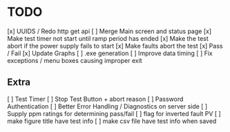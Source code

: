 # TODO

[x] UUIDS / Redo http get api
[ ] Merge Main screen and status page
[x] Make test timer not start until ramp period has ended
[x] Make the test abort if the power supply fails to start
[x] Make faults abort the test
[x] Pass / Fail
[x] Update Graphs
[ ] .exe generation
[ ] Improve data timing
[ ] Fix exceptions / menu boxes causing improper exit

## Extra

[ ] Test Timer
[ ] Stop Test Button + abort reason
[ ] Password Authentication
[ ] Better Error Handling / Diagnostics on server side
[ ] Supply ppm ratings for determining pass/fail
[ ] flag for inverted fault PV
[ ] make figure title have test info
[ ] make csv file have test info when saved
